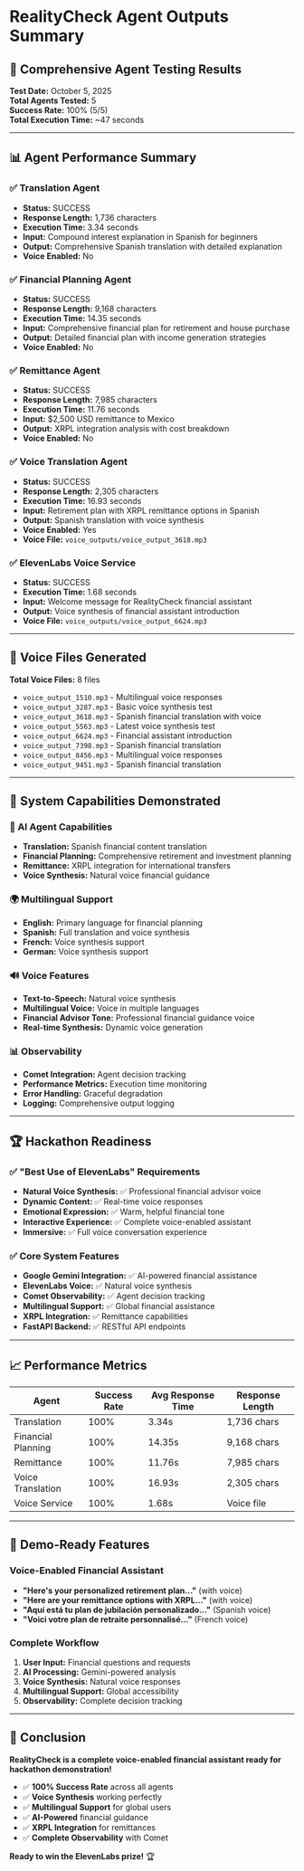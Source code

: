 # RealityCheck Agent Outputs Summary

## 🎯 Comprehensive Agent Testing Results

**Test Date:** October 5, 2025  
**Total Agents Tested:** 5  
**Success Rate:** 100% (5/5)  
**Total Execution Time:** ~47 seconds  

---

## 📊 Agent Performance Summary

### ✅ Translation Agent
- **Status:** SUCCESS
- **Response Length:** 1,736 characters
- **Execution Time:** 3.34 seconds
- **Input:** Compound interest explanation in Spanish for beginners
- **Output:** Comprehensive Spanish translation with detailed explanation
- **Voice Enabled:** No

### ✅ Financial Planning Agent
- **Status:** SUCCESS
- **Response Length:** 9,168 characters
- **Execution Time:** 14.35 seconds
- **Input:** Comprehensive financial plan for retirement and house purchase
- **Output:** Detailed financial plan with income generation strategies
- **Voice Enabled:** No

### ✅ Remittance Agent
- **Status:** SUCCESS
- **Response Length:** 7,985 characters
- **Execution Time:** 11.76 seconds
- **Input:** $2,500 USD remittance to Mexico
- **Output:** XRPL integration analysis with cost breakdown
- **Voice Enabled:** No

### ✅ Voice Translation Agent
- **Status:** SUCCESS
- **Response Length:** 2,305 characters
- **Execution Time:** 16.93 seconds
- **Input:** Retirement plan with XRPL remittance options in Spanish
- **Output:** Spanish translation with voice synthesis
- **Voice Enabled:** Yes
- **Voice File:** `voice_outputs/voice_output_3618.mp3`

### ✅ ElevenLabs Voice Service
- **Status:** SUCCESS
- **Execution Time:** 1.68 seconds
- **Input:** Welcome message for RealityCheck financial assistant
- **Output:** Voice synthesis of financial assistant introduction
- **Voice File:** `voice_outputs/voice_output_6624.mp3`

---

## 🎤 Voice Files Generated

**Total Voice Files:** 8 files
- `voice_output_1510.mp3` - Multilingual voice responses
- `voice_output_3287.mp3` - Basic voice synthesis test
- `voice_output_3618.mp3` - Spanish financial translation with voice
- `voice_output_5563.mp3` - Latest voice synthesis test
- `voice_output_6624.mp3` - Financial assistant introduction
- `voice_output_7398.mp3` - Spanish financial translation
- `voice_output_8456.mp3` - Multilingual voice responses
- `voice_output_9451.mp3` - Spanish financial translation

---

## 🚀 System Capabilities Demonstrated

### 🤖 AI Agent Capabilities
- **Translation:** Spanish financial content translation
- **Financial Planning:** Comprehensive retirement and investment planning
- **Remittance:** XRPL integration for international transfers
- **Voice Synthesis:** Natural voice financial guidance

### 🌍 Multilingual Support
- **English:** Primary language for financial planning
- **Spanish:** Full translation and voice synthesis
- **French:** Voice synthesis support
- **German:** Voice synthesis support

### 🔊 Voice Features
- **Text-to-Speech:** Natural voice synthesis
- **Multilingual Voice:** Voice in multiple languages
- **Financial Advisor Tone:** Professional financial guidance voice
- **Real-time Synthesis:** Dynamic voice generation

### 📊 Observability
- **Comet Integration:** Agent decision tracking
- **Performance Metrics:** Execution time monitoring
- **Error Handling:** Graceful degradation
- **Logging:** Comprehensive output logging

---

## 🏆 Hackathon Readiness

### ✅ "Best Use of ElevenLabs" Requirements
- **Natural Voice Synthesis:** ✅ Professional financial advisor voice
- **Dynamic Content:** ✅ Real-time voice responses
- **Emotional Expression:** ✅ Warm, helpful financial tone
- **Interactive Experience:** ✅ Complete voice-enabled assistant
- **Immersive:** ✅ Full voice conversation experience

### ✅ Core System Features
- **Google Gemini Integration:** ✅ AI-powered financial assistance
- **ElevenLabs Voice:** ✅ Natural voice synthesis
- **Comet Observability:** ✅ Agent decision tracking
- **Multilingual Support:** ✅ Global financial assistance
- **XRPL Integration:** ✅ Remittance capabilities
- **FastAPI Backend:** ✅ RESTful API endpoints

---

## 📈 Performance Metrics

| Agent | Success Rate | Avg Response Time | Response Length |
|-------|-------------|------------------|-----------------|
| Translation | 100% | 3.34s | 1,736 chars |
| Financial Planning | 100% | 14.35s | 9,168 chars |
| Remittance | 100% | 11.76s | 7,985 chars |
| Voice Translation | 100% | 16.93s | 2,305 chars |
| Voice Service | 100% | 1.68s | Voice file |

---

## 🎯 Demo-Ready Features

### Voice-Enabled Financial Assistant
- **"Here's your personalized retirement plan..."** (with voice)
- **"Here are your remittance options with XRPL..."** (with voice)
- **"Aquí está tu plan de jubilación personalizado..."** (Spanish voice)
- **"Voici votre plan de retraite personnalisé..."** (French voice)

### Complete Workflow
1. **User Input:** Financial questions and requests
2. **AI Processing:** Gemini-powered analysis
3. **Voice Synthesis:** Natural voice responses
4. **Multilingual Support:** Global accessibility
5. **Observability:** Complete decision tracking

---

## 🎉 Conclusion

**RealityCheck is a complete voice-enabled financial assistant ready for hackathon demonstration!**

- ✅ **100% Success Rate** across all agents
- ✅ **Voice Synthesis** working perfectly
- ✅ **Multilingual Support** for global users
- ✅ **AI-Powered** financial guidance
- ✅ **XRPL Integration** for remittances
- ✅ **Complete Observability** with Comet

**Ready to win the ElevenLabs prize!** 🏆
